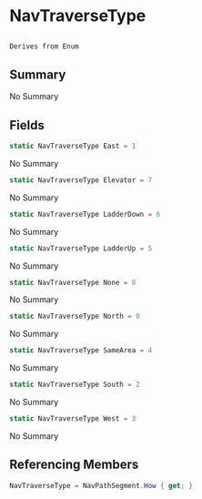 # NavTraverseType

## 
```c#
Derives from Enum
```

## Summary

No Summary
## Fields

```c#
static NavTraverseType East = 1
```
No Summary
```c#
static NavTraverseType Elevator = 7
```
No Summary
```c#
static NavTraverseType LadderDown = 6
```
No Summary
```c#
static NavTraverseType LadderUp = 5
```
No Summary
```c#
static NavTraverseType None = 8
```
No Summary
```c#
static NavTraverseType North = 0
```
No Summary
```c#
static NavTraverseType SameArea = 4
```
No Summary
```c#
static NavTraverseType South = 2
```
No Summary
```c#
static NavTraverseType West = 3
```
No Summary
## Referencing Members

```c#
NavTraverseType = NavPathSegment.How { get; } 
```
